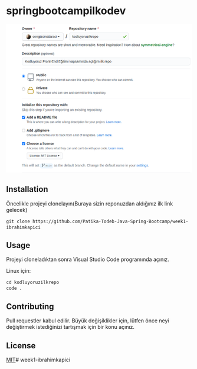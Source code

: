 # springbootcampilkodev


![Github](https://github.com/Kodluyoruz/taskforce/blob/main/git/odev1/figures/github.png)

## Installation 

Öncelikle projeyi clonelayın(Buraya sizin reponuzdan aldığınız ilk link gelecek)

```
git clone https://github.com/Patika-Todeb-Java-Spring-Bootcamp/week1-ibrahimkapici
```

## Usage 

Projeyi cloneladıktan sonra Visual Studio Code programında açınız.

 Linux için:

```
cd kodluyoruzilkrepo
code .
```

## Contributing 

Pull requestler kabul edilir. Büyük değişiklikler için, lütfen önce neyi değiştirmek istediğinizi tartışmak için bir konu açınız.

## License

[MIT](https://choosealicense.com/licenses/mit/)# week1-ibrahimkapici
